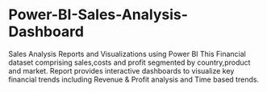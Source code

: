 # Power-BI-Sales-Analysis-Dashboard
Sales Analysis Reports and Visualizations using Power BI
This Financial dataset comprising sales,costs and profit segmented by country,product and market.
Report provides interactive dashboards to visualize key financial trends including Revenue & Profit analysis and Time based trends.

